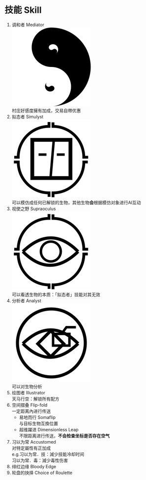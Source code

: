 # 技能 Skill
1. 调和者 Mediator  
    ![Logo_Mediator](mediator.svg)  
   村庄好感度擁有加成，交易自帶优惠
2. 拟态者 Simulyst  
   ![Logo_Simulyst](Simulyst.svg)  
   可以模仿成任何已解锁的生物，其他生物**会**根据模仿对象进行AI互动
3. 视使之野 Supraoculus  
   ![Logo_Supraoculus](Oculus_Site.svg)  
    可以看透生物的本质：「拟态者」技能对其无效
4. 分析者 Analyst  
   ![Logo_Analyst](Analyst.svg)  
    可以对生物分析
5. 绘图者 Illustrator  
    天马行空：解锁所有配方
6. 空间摺叠 Flip-fold  
    一定距离內进行传送
    * 易地而行 Somaflip  
        与目标生物互換位置
    * 超维躍进 Dimensionless Leap  
        不限距离进行传送，**不会检查坐标是否存在空气**
7. 习以为常 Accustomed  
    对特定屬性有正加成  
    e.g.习以为常．技：減少技能冷却时间  
    习以为常．毒：減少毒性伤害
8. 绯红边缘 Bloody Edge
9.  轮盘的抉择 Choice of Roulette